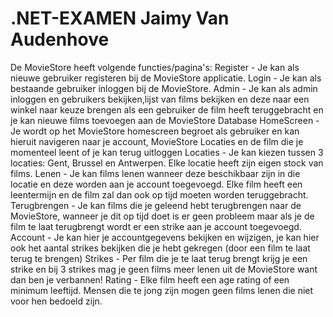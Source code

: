 # .NET-EXAMEN Jaimy Van Audenhove
De MovieStore heeft volgende functies/pagina's:
Register - Je kan als nieuwe gebruiker registeren bij de MovieStore applicatie.
Login - Je kan als bestaande gebruiker inloggen bij de MovieStore.
Admin - Je kan als admin inloggen en gebruikers bekijken,lijst van films bekijken en deze naar een winkel naar keuze brengen als een gebruiker de film heeft teruggebracht en je kan nieuwe films toevoegen aan de MovieStore Database
HomeScreen - Je wordt op het MovieStore homescreen begroet als gebruiker en kan hieruit navigeren naar je account, MovieStore Locaties en de film die je momenteel leent of je kan terug uitloggen
Locaties - Je kan kiezen tussen 3 locaties: Gent, Brussel en Antwerpen. Elke locatie heeft zijn eigen stock van films.
Lenen - Je kan films lenen wanneer deze beschikbaar zijn in die locatie en deze worden aan je account toegevoegd. Elke film heeft een leentermijn en de film zal dan ook op tijd moeten worden teruggebracht.
Terugbrengen - Je kan films die je geleend hebt terugbrengen naar de MovieStore, wanneer je dit op tijd doet is er geen probleem maar als je de film te laat terugbrengt wordt er een strike aan je account toegevoegd.
Account - Je kan hier je accountgegevens bekijken en wijzigen, je kan hier ook het aantal strikes bekijken die je hebt gekregen (door een film te laat terug te brengen)
Strikes - Per film die je te laat terug brengt krijg je een strike en bij 3 strikes mag je geen films meer lenen uit de MovieStore want dan ben je verbannen!
Rating - Elke film heeft een age rating of een minimum leeftijd. Mensen die te jong zijn mogen geen films lenen die niet voor hen bedoeld zijn.
